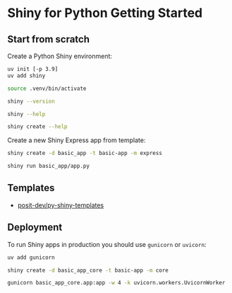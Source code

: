 # Shiny for Python Getting Started

## Start from scratch

Create a Python Shiny environment:

```bash
uv init [-p 3.9]
uv add shiny

source .venv/bin/activate

shiny --version

shiny --help

shiny create --help
```

Create a new Shiny Express app from template:

```bash
shiny create -d basic_app -t basic-app -m express

shiny run basic_app/app.py
```

## Templates

* [posit-dev/py-shiny-templates](https://github.com/posit-dev/py-shiny-templates)

## Deployment

To run Shiny apps in production you should use `gunicorn` or `uvicorn`:

```bash
uv add gunicorn

shiny create -d basic_app_core -t basic-app -m core

gunicorn basic_app_core.app:app -w 4 -k uvicorn.workers.UvicornWorker
```

